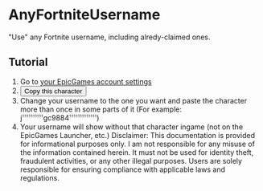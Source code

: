 # AnyFortniteUsername
"Use" any Fortnite username, including alredy-claimed ones.
## Tutorial
1. Go to [your EpicGames account settings](https://epicgames.com/account)
2. <button onclick="navigator.clipboard.writeText('ﱞ').then(() => alert('Copied!')).catch(err => alert('Error: ' + err));">Copy this character</button>
3. Change your username to the one you want and paste the character more than once in some parts of it (For example: jﱞﱞﱞﱞﱞﱞﱞﱞﱞﱞgc988ﱞﱞﱞﱞﱞﱞﱞﱞﱞﱞﱞﱞﱞ4)
4. Your username will show without that character ingame (not on the EpicGames Launcher, etc.)
Disclaimer: This documentation is provided for informational purposes only. I am not responsible for any misuse of the information contained herein. It must not be used for identity theft, fraudulent activities, or any other illegal purposes. Users are solely responsible for ensuring compliance with applicable laws and regulations.
